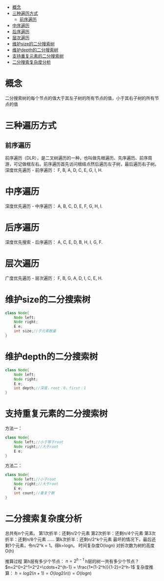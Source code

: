
<!-- TOC -->

- [概念](#%E6%A6%82%E5%BF%B5)
- [三种遍历方式](#%E4%B8%89%E7%A7%8D%E9%81%8D%E5%8E%86%E6%96%B9%E5%BC%8F)
    - [前序遍历](#%E5%89%8D%E5%BA%8F%E9%81%8D%E5%8E%86)
- [中序遍历](#%E4%B8%AD%E5%BA%8F%E9%81%8D%E5%8E%86)
- [后序遍历](#%E5%90%8E%E5%BA%8F%E9%81%8D%E5%8E%86)
- [层次遍历](#%E5%B1%82%E6%AC%A1%E9%81%8D%E5%8E%86)
- [维护size的二分搜索树](#%E7%BB%B4%E6%8A%A4size%E7%9A%84%E4%BA%8C%E5%88%86%E6%90%9C%E7%B4%A2%E6%A0%91)
- [维护depth的二分搜索树](#%E7%BB%B4%E6%8A%A4depth%E7%9A%84%E4%BA%8C%E5%88%86%E6%90%9C%E7%B4%A2%E6%A0%91)
- [支持重复元素的二分搜索树](#%E6%94%AF%E6%8C%81%E9%87%8D%E5%A4%8D%E5%85%83%E7%B4%A0%E7%9A%84%E4%BA%8C%E5%88%86%E6%90%9C%E7%B4%A2%E6%A0%91)
- [二分搜索复杂度分析](#%E4%BA%8C%E5%88%86%E6%90%9C%E7%B4%A2%E5%A4%8D%E6%9D%82%E5%BA%A6%E5%88%86%E6%9E%90)

<!-- /TOC -->
# 概念
二分搜索树的每个节点的值大于其左子树的所有节点的值，小于其右子树的所有节点的值

# 三种遍历方式
## 前序遍历
前序遍历（DLR），是二叉树遍历的一种，也叫做先根遍历、先序遍历、前序周游，可记做根左右。前序遍历首先访问根结点然后遍历左子树，最后遍历右子树。
深度优先遍历 - 前序遍历：
F, B, A, D, C, E, G, I, H.

# 中序遍历

深度优先遍历 - 中序遍历：
A, B, C, D, E, F, G, H, I.

# 后序遍历
深度优先搜索 - 后序遍历：
A, C, E, D, B, H, I, G, F.

# 层次遍历

广度优先遍历 - 层次遍历：
F, B, G, A, D, I, C, E, H.


# 维护size的二分搜索树
```java
class Node{
    Node left;
    Node right;
    E e;
    int size;//子元素数量
}
```
# 维护depth的二分搜索树
```java
class Node{
    Node left;
    Node right;
    E e;
    int depth;//深度，root：0，first：1
}
```
# 支持重复元素的二分搜索树
方法一：
```java
class Node{
    Node left;//小于等于root
    Node right;//大于root
    E e;
}
```
方法二：
```java
class Node{
    Node left;//小于root
    Node right;//大于root
    E e;
    int count;//重复个数
}
```

# 二分搜索复杂度分析
总共有n个元素。
第1次折半：还剩n/2个元素
第2次折半：还剩n/4个元素
第3次折半：还剩n/8个元素
……
第k次折半：还剩n/2^k个元素
最坏的情况下，最后还剩1个元素，令n/2^k = 1。得k=logn。
时间复杂度O(logn)
对折次数为树的高度O(h)

推算过程
第h层有多少个节点：
$n=2^{h-1}$
h层的树一共有多少个节点？
$n=2^0+2^1+2^2+\cdots+2^{h-1} = \frac{1*(1-2^h)}{1-2}=2^h-1$
复杂度推算：
$h=log2(n+1)=O(log2(n))=O(logn)$


